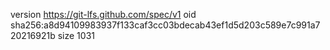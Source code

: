 version https://git-lfs.github.com/spec/v1
oid sha256:a8d94109983937f133caf3cc03bdecab43ef1d5d203c589e7c991a720216921b
size 1031
